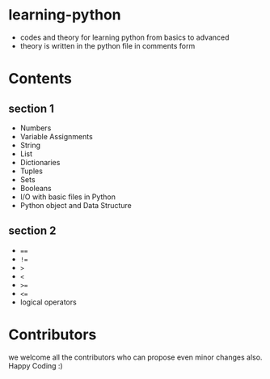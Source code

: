 # learning-python
- codes and theory for learning python from basics to advanced
- theory is written in the python file in comments form

# Contents
## section 1
- Numbers
- Variable Assignments
- String
- List
- Dictionaries
- Tuples
- Sets
- Booleans
- I/O with basic files in Python
- Python object and Data Structure

## section 2
- `==`
- `!=`
- `>`
- `<`
- `>=`
- `<=`
- logical operators



# Contributors
we welcome all the contributors who can propose even minor changes also. Happy Coding :)
